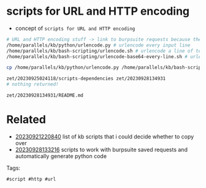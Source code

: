 # scripts for URL and HTTP encoding

- concept of `scripts for URL and HTTP encoding`

```bash
# URL and HTTP encoding stuff -> link to burpsuite requests because these were shared with there
/home/parallels/kb/python/urlencode.py # urlencode every input line
/home/parallels/kb/bash-scripting/urlencode.sh # urlencode a line of text from stdin
/home/parallels/kb/bash-scripting/urlencode-base64-every-line.sh # urlencode and base64 encode lines individually

cp /home/parallels/kb/python/urlencode.py /home/parallels/kb/bash-scripting/urlencode.sh /home/parallels/kb/bash-scripting/urlencode-base64-every-line.sh .

zet/20230925024118/scripts-dependencies zet/20230928134931
# nothing returned!
```

` zet/20230928134931/README.md `

# Related

- [20230921220840](/zet/20230921220840/README.md) list of kb scripts that i could decide whether to copy over
- [20230928133216](/zet/20230928133216/README.md) scripts to work with burpsuite saved requests and automatically generate python code

Tags:

    #script #http #url
